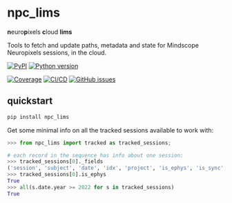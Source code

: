 # npc_lims

**n**euro**p**ixels **c**loud **lims**
	
Tools to fetch and update paths, metadata and state for Mindscope Neuropixels sessions, in the cloud.   

[![PyPI](https://img.shields.io/pypi/v/npc-lims.svg?label=PyPI&color=blue)](https://pypi.org/project/npc-lims/)
[![Python version](https://img.shields.io/pypi/pyversions/npc-lims)](https://pypi.org/project/npc-lims/)

[![Coverage](https://img.shields.io/codecov/c/github/alleninstitute/npc_lims?logo=codecov)](https://app.codecov.io/github/AllenInstitute/npc_lims)
[![CI/CD](https://img.shields.io/github/actions/workflow/status/alleninstitute/npc_lims/publish.yml?label=CI/CD&logo=github)](https://github.com/alleninstitute/npc_lims/actions/workflows/publish.yml)
[![GitHub
issues](https://img.shields.io/github/issues/alleninstitute/npc_lims?logo=github)](https://github.com/alleninstitute/npc_lims/issues)

## quickstart

```bash
pip install npc_lims
```

Get some minimal info on all the tracked sessions available to work with:
```python
>>> from npc_lims import tracked as tracked_sessions;

# each record in the sequence has info about one session:
>>> tracked_sessions[0]._fields
('session', 'subject', 'date', 'idx', 'project', 'is_ephys', 'is_sync', 'allen_path')
>>> tracked_sessions[0].is_ephys
True
>>> all(s.date.year >= 2022 for s in tracked_sessions)
True

```